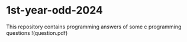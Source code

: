 # 1st-year-odd-2024
This repository contains programming answers of some c programming questions
!(question.pdf)
